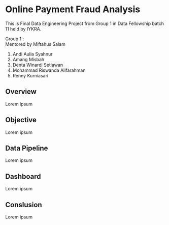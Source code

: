 # Online Payment Fraud Analysis

This is Final Data Engineering Project from Group 1 in Data Fellowship batch 11 held by IYKRA. <br>

Group 1 : <br>
Mentored by Miftahus Salam <br>
1. Andi Aulia Syahnur
2. Amang Misbah
3. Denta Winardi Setiawan
4. Mohammad Riswanda Alifarahman
5. Renny Kurniasari


## Overview
Lorem ipsum

## Objective
Lorem ipsum

## Data Pipeline
Lorem ipsum

## Dashboard
Lorem ipsum

## Conslusion
Lorem ipsum


